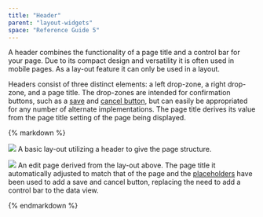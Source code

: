 ```yaml
---
title: "Header"
parent: "layout-widgets"
space: "Reference Guide 5"
---
```


A header combines the functionality of a page title and a control bar for your page. Due to its compact design and versatility it is often used in mobile pages. As a lay-out feature it can only be used in a layout.

Headers consist of three distinct elements: a left drop-zone, a right drop-zone, and a page title. The drop-zones are intended for confirmation buttons, such as a [save](save-button) and [cancel button](cancel-button), but can easily be appropriated for any number of alternate implementations. The page title derives its value from the page title setting of the page being displayed.

<div class="alert alert-info">{% markdown %}

![](attachments/4522000/4751390.jpg)
A basic lay-out utilizing a header to give the page structure.

![](attachments/4522000/4751389.jpg)
An edit page derived from the lay-out above. The page title it automatically adjusted to match that of the page and the [placeholders](placeholder) have been used to add a save and cancel button, replacing the need to add a control bar to the data view.

{% endmarkdown %}</div>
